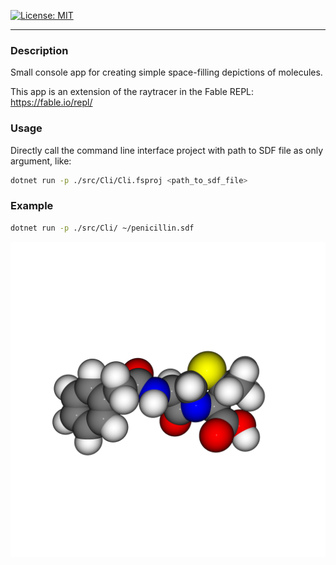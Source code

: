 [![License: MIT](https://img.shields.io/badge/License-MIT-yellow.svg)](./LICENSE)

---

### Description
Small console app for creating simple space-filling depictions of molecules.

This app is an extension of the raytracer in the Fable REPL: https://fable.io/repl/

### Usage
Directly call the command line interface project with path to SDF file as only argument, like:
```bash
dotnet run -p ./src/Cli/Cli.fsproj <path_to_sdf_file>
```

### Example
```bash
dotnet run -p ./src/Cli/ ~/penicillin.sdf
```
![penicllin](./penicillin.png)
